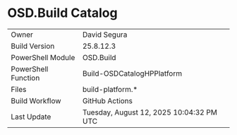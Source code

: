 ﻿# OSD.Build Catalog

| | |
|-|-|
| Owner | David Segura |
| Build Version | 25.8.12.3 |
| PowerShell Module | OSD.Build |
| PowerShell Function | Build-OSDCatalogHPPlatform |
| Files | build-platform.* |
| Build Workflow | GitHub Actions |
| Last Update | Tuesday, August 12, 2025 10:04:32 PM UTC |
